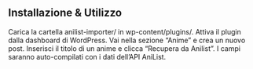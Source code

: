 ## Installazione & Utilizzo

Carica la cartella anilist-importer/ in wp-content/plugins/.
Attiva il plugin dalla dashboard di WordPress.
Vai nella sezione “Anime” e crea un nuovo post.
Inserisci il titolo di un anime e clicca “Recupera da Anilist”.
I campi saranno auto-compilati con i dati dell’API AniList.
